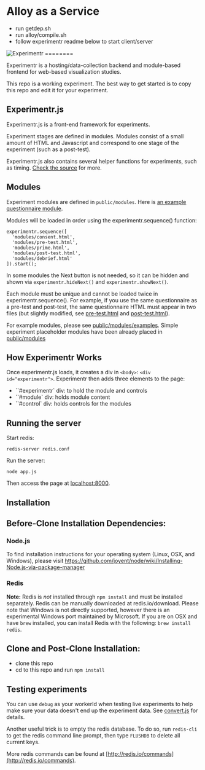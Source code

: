 Alloy as a Service
========

- run getdep.sh
- run alloy/compile.sh
- follow experimentr readme below to start client/server

<img src="https://raw.github.com/codementum/experimentr/master/experimentr-logo.png" title="Experimentr" alt="Experimentr" />
========

Experimentr is a hosting/data-collection backend and module-based frontend for web-based visualization studies.

This repo is a working experiment. The best way to get started is to copy this repo and edit it for your experiment.

Experimentr.js
-------

Experimentr.js is a front-end framework for experiments.

Experiment stages are defined in modules.
Modules consist of a small amount of HTML and Javascript and correspond to one stage of the experiment (such as a post-test).

Experimentr.js also contains several helper functions for experiments, such as timing.
[Check the source](https://github.com/codementum/experimentr/blob/master/public/experimentr.js) for more.

Modules
-------
Experiment modules are defined in `public/modules`.
Here is [an example questionnaire module](https://github.com/codementum/experimentr/blob/master/public/modules/examples/post-test.html).

Modules will be loaded in order using the experimentr.sequence() function:

    experimentr.sequence([
      'modules/consent.html',
      'modules/pre-test.html',
      'modules/prime.html',
      'modules/post-test.html',
      'modules/debrief.html'
    ]).start();

In some modules the Next button is not needed, so it can be hidden and shown via `experimentr.hideNext()` and `experimentr.showNext()`.

Each module must be unique and cannot be loaded twice in experimentr.sequence().
For example, if you use the same questionnaire as a pre-test and post-test, the same questionnaire HTML must appear in two files (but slightly modified, see [pre-test.html](https://github.com/codementum/experimentr/blob/master/public/modules/examples/pre-test.html) and [post-test.html](https://github.com/codementum/experimentr/blob/master/public/modules/examples/post-test.html)).

For example modules, please see [public/modules/examples](https://github.com/codementum/experimentr/blob/master/public/modules/examples). Simple experiment placeholder modules have been already placed in [public/modules](https://github.com/codementum/experimentr/blob/master/public/modules)

How Experimentr Works
---
Once experimentr.js loads, it creates a div in `<body>`: `<div id="experimentr">`.
Experimentr then adds three elements to the page:

- ``#experimentr` div: to hold the module and controls
- ``#module` div: holds module content
- ``#control` div: holds controls for the modules

Running the server
--------

Start redis:

    redis-server redis.conf

Run the server:

    node app.js

Then access the page at [localhost:8000](http://localhost:8000).

Installation
-------
## Before-Clone Installation Dependencies:
### Node.js
To find installation instructions for your operating system (Linux, OSX, and Windows), please visit https://github.com/joyent/node/wiki/Installing-Node.js-via-package-manager
### Redis
**Note:** Redis is _not_ installed through `npm install` and must be installed separately.
Redis can be manually downloaded at redis.io/download. Please note that Windows is not directly supported, however there is an experimental Windows port maintained by Microsoft. If you are on OSX and have `brew` installed, you can install Redis with the following: `brew install redis`.

## Clone and Post-Clone Installation:
- clone this repo
- cd to this repo and run `npm install`

Testing experiments
-------

You can use `debug` as your workerId when testing live experiments to help make sure your data doesn't end up the experiment data.
See [convert.js](https://github.com/codementum/experimentr/blob/master/analysis/src/convert.js#L24) for details.

Another useful trick is to empty the redis database. To do so, run `redis-cli` to get the redis command line prompt, then type `FLUSHDB` to delete all current keys.

More redis commands can be found at [http://redis.io/commands](http://redis.io/commands).
